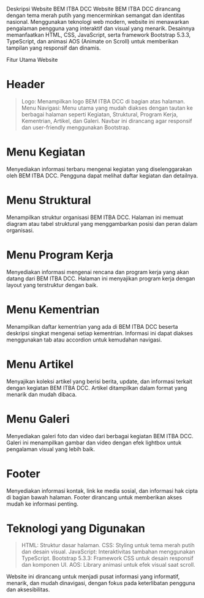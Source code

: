 Deskripsi Website BEM ITBA DCC
Website BEM ITBA DCC dirancang dengan tema merah putih yang mencerminkan semangat dan identitas nasional. Menggunakan teknologi web modern, website ini menawarkan pengalaman pengguna yang interaktif dan visual yang menarik. Desainnya memanfaatkan HTML, CSS, JavaScript, serta framework Bootstrap 5.3.3, TypeScript, dan animasi AOS (Animate on Scroll) untuk memberikan tampilan yang responsif dan dinamis.

Fitur Utama Website

# Header
  > Logo: Menampilkan logo BEM ITBA DCC di bagian atas halaman.
  > Menu Navigasi: Menu utama yang mudah diakses dengan tautan ke berbagai halaman seperti Kegiatan, Struktural, Program Kerja, Kementrian, Artikel, dan Galeri. Navbar ini dirancang agar responsif dan user-friendly menggunakan Bootstrap.

# Menu Kegiatan
  Menyediakan informasi terbaru mengenai kegiatan yang diselenggarakan oleh BEM ITBA DCC. Pengguna dapat melihat daftar kegiatan dan detailnya.
# Menu Struktural
  Menampilkan struktur organisasi BEM ITBA DCC. Halaman ini memuat diagram atau tabel struktural yang menggambarkan posisi dan peran dalam organisasi.
# Menu Program Kerja
  Menyediakan informasi mengenai rencana dan program kerja yang akan datang dari BEM ITBA DCC. Halaman ini menyajikan program kerja dengan layout yang terstruktur dengan baik.
# Menu Kementrian
  Menampilkan daftar kementrian yang ada di BEM ITBA DCC beserta deskripsi singkat mengenai setiap kementrian. Informasi ini dapat diakses menggunakan tab atau accordion untuk kemudahan navigasi.
# Menu Artikel
  Menyajikan koleksi artikel yang berisi berita, update, dan informasi terkait dengan kegiatan BEM ITBA DCC. Artikel ditampilkan dalam format yang menarik dan mudah dibaca.
# Menu Galeri
  Menyediakan galeri foto dan video dari berbagai kegiatan BEM ITBA DCC. Galeri ini menampilkan gambar dan video dengan efek lightbox untuk pengalaman visual yang lebih baik.
# Footer
  Menyediakan informasi kontak, link ke media sosial, dan informasi hak cipta di bagian bawah halaman. Footer dirancang untuk memberikan akses mudah ke informasi penting.

# Teknologi yang Digunakan
  > HTML: Struktur dasar halaman.
  > CSS: Styling untuk tema merah putih dan desain visual.
  > JavaScript: Interaktivitas tambahan menggunakan TypeScript.
  > Bootstrap 5.3.3: Framework CSS untuk desain responsif dan komponen UI.
  > AOS: Library animasi untuk efek visual saat scroll.

Website ini dirancang untuk menjadi pusat informasi yang informatif, menarik, dan mudah dinavigasi, dengan fokus pada keterlibatan pengguna dan aksesibilitas.





